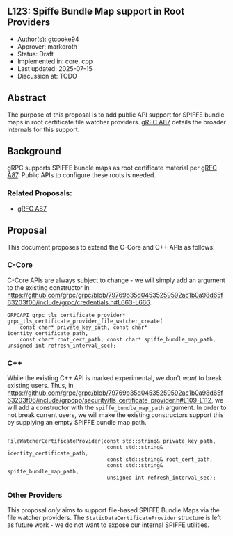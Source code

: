 L123: Spiffe Bundle Map support in Root Providers
----
* Author(s): gtcooke94
* Approver: markdroth
* Status: Draft
* Implemented in: core, cpp
* Last updated: 2025-07-15
* Discussion at: TODO

## Abstract

The purpose of this proposal is to add public API support for SPIFFE bundle maps in root certificate file watcher providers. [gRFC A87](https://github.com/grpc/proposal/blob/master/A87-mtls-spiffe-support.md) details the broader internals for this support.

## Background

gRPC supports SPIFFE bundle maps as root certificate material per [gRFC A87](https://github.com/grpc/proposal/blob/master/A87-mtls-spiffe-support.md). Public APIs to configure these roots is needed.

### Related Proposals:
* [gRFC A87](https://github.com/grpc/proposal/blob/master/A87-mtls-spiffe-support.md)

## Proposal

This document proposes to extend the C-Core and C++ APIs as follows:


### C-Core
C-Core APIs are always subject to change - we will simply add an argument to the existing constructor in https://github.com/grpc/grpc/blob/79769b35d04535259592ac1b0a98d65f63203f06/include/grpc/credentials.h#L663-L666.
```
GRPCAPI grpc_tls_certificate_provider*
grpc_tls_certificate_provider_file_watcher_create(
    const char* private_key_path, const char* identity_certificate_path,
    const char* root_cert_path, const char* spiffe_bundle_map_path, unsigned int refresh_interval_sec);
```

### C++
While the existing C++ API is marked experimental, we don't _want_ to break existing users. Thus, in https://github.com/grpc/grpc/blob/79769b35d04535259592ac1b0a98d65f63203f06/include/grpcpp/security/tls_certificate_provider.h#L109-L112, we will add a constructor with the `spiffe_bundle_map_path` argument.
In order to not break current users, we will make the existing constructors support this by supplying an empty SPIFFE bundle map path.
```

FileWatcherCertificateProvider(const std::string& private_key_path,
                                const std::string& identity_certificate_path,
                                const std::string& root_cert_path,
                                const std::string& spiffe_bundle_map_path,
                                unsigned int refresh_interval_sec);
```

### Other Providers
This proposal _only_ aims to support file-based SPIFFE Bundle Maps via the file watcher providers. The `StaticDataCertificateProvider` structure is left as future work - we do not want to expose our internal SPIFFE utilities.